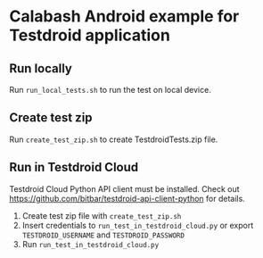 
# Calabash Android example for Testdroid application

## Run locally

Run `run_local_tests.sh` to run the test on local device.

## Create test zip

Run `create_test_zip.sh` to create TestdroidTests.zip file.

## Run in Testdroid Cloud

Testdroid Cloud Python API client must be installed. Check out https://github.com/bitbar/testdroid-api-client-python for details.

1. Create test zip file with `create_test_zip.sh`
1. Insert credentials to `run_test_in_testdroid_cloud.py` or export `TESTDROID_USERNAME` and `TESTDROID_PASSWORD`
2. Run `run_test_in_testdroid_cloud.py`

